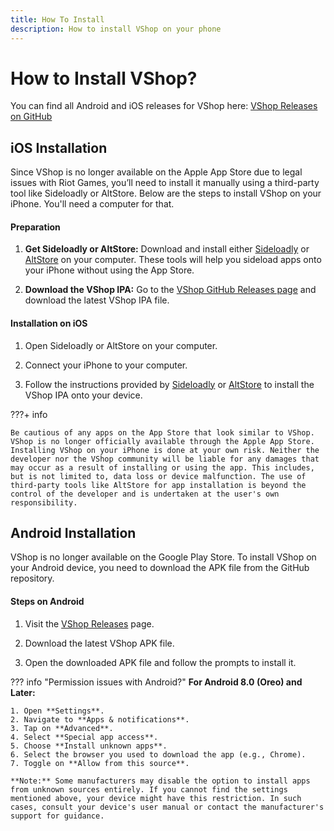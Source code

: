 ```yaml
---
title: How To Install
description: How to install VShop on your phone
---
```


# How to Install VShop?

You can find all Android and iOS releases for VShop here: [VShop Releases on GitHub](https://github.com/VShopApp/mobile/releases)

## iOS Installation

Since VShop is no longer available on the Apple App Store due to legal issues with Riot Games, you’ll need to install it manually using a third-party tool like Sideloadly or AltStore. Below are the steps to install VShop on your iPhone. You'll need a computer for that.

#### Preparation

1. **Get Sideloadly or AltStore:** Download and install either [Sideloadly](https://sideloadly.io/) or [AltStore](https://altstore.io/) on your computer. These tools will help you sideload apps onto your iPhone without using the App Store.

2. **Download the VShop IPA:** Go to the [VShop GitHub Releases page](https://github.com/VShopApp/mobile/releases) and download the latest VShop IPA file.

#### Installation on iOS

1. Open Sideloadly or AltStore on your computer. 

2. Connect your iPhone to your computer.

3. Follow the instructions provided by [Sideloadly](https://www.youtube.com/watch?v=vqTsavQc3lQ) or [AltStore](https://faq.altstore.io/altstore-classic/how-to-install-altstore-windows) to install the VShop IPA onto your device.


???+ info

    Be cautious of any apps on the App Store that look similar to VShop. VShop is no longer officially available through the Apple App Store.
    Installing VShop on your iPhone is done at your own risk. Neither the developer nor the VShop community will be liable for any damages that may occur as a result of installing or using the app. This includes, but is not limited to, data loss or device malfunction. The use of third-party tools like AltStore for app installation is beyond the control of the developer and is undertaken at the user's own responsibility.

## Android Installation

VShop is no longer available on the Google Play Store. To install VShop on your Android device, you need to download the APK file from the GitHub repository.

#### Steps on Android

1. Visit the [VShop Releases](https://github.com/VShopApp/mobile/releases) page.

2. Download the latest VShop APK file.

3. Open the downloaded APK file and follow the prompts to install it.

??? info "Permission issues with Android?"
    **For Android 8.0 (Oreo) and Later:**

    1. Open **Settings**.
    2. Navigate to **Apps & notifications**.
    3. Tap on **Advanced**.
    4. Select **Special app access**.
    5. Choose **Install unknown apps**.
    6. Select the browser you used to download the app (e.g., Chrome).
    7. Toggle on **Allow from this source**.

    **Note:** Some manufacturers may disable the option to install apps from unknown sources entirely. If you cannot find the settings mentioned above, your device might have this restriction. In such cases, consult your device's user manual or contact the manufacturer's support for guidance.


